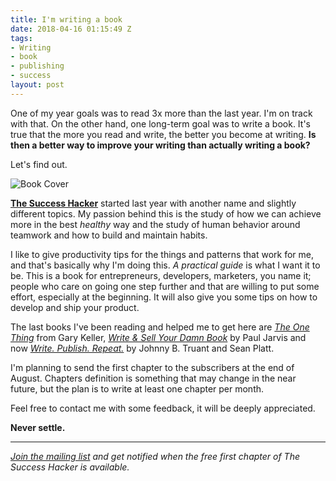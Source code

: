 ```yaml
---
title: I'm writing a book
date: 2018-04-16 01:15:49 Z
tags:
- Writing
- book
- publishing
- success
layout: post
---
```


One of my year goals was to read 3x more than the last year. I'm on track with that. On the other hand, one long-term goal was to write a book. It's true that the more you read and write, the better you become at writing. **Is then a better way to improve your writing than actually writing a book?**

Let's find out.

![Book Cover](/content/images/2016/08/successbook.png)

[**The Success Hacker**](http://thesuccesshacker.es) started last year with another name and slightly different topics. My passion behind this is the study of how we can achieve more in the best _healthy_ way and the study of human behavior around teamwork and how to build and maintain habits.

I like to give productivity tips for the things and patterns that work for me, and that's basically why I'm doing this. _A practical guide_ is what I want it to be. This is a book for entrepreneurs, developers, marketers, you name it; people who care on going one step further and that are willing to put some effort, especially at the beginning. It will also give you some tips on how to develop and ship your product.

The last books I've been reading and helped me to get here are [_The One Thing_](https://www.goodreads.com/book/show/16256798-the-one-thing) from Gary Keller, [_Write & Sell Your Damn Book_](https://www.goodreads.com/book/show/20526606-write-sell-your-damn-book) by Paul Jarvis and now [_Write. Publish. Repeat._](https://www.goodreads.com/book/show/19173266-write-publish-repeat) by Johnny B. Truant and Sean Platt.

I'm planning to send the first chapter to the subscribers at the end of August. Chapters definition is something that may change in the near future, but the plan is to write at least one chapter per month.

Feel free to contact me with some feedback, it will be deeply appreciated.

**Never settle.**

---
_[Join the mailing list](http://thesuccesshacker.es) and get notified when the free first chapter of The Success Hacker is available._

